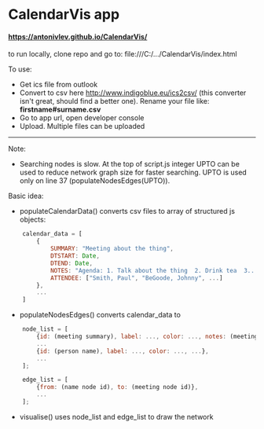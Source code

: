 # CalendarVis app
#### https://antonivlev.github.io/CalendarVis/

to run locally, clone repo and go to: file:///C:/.../CalendarVis/index.html

To use:
- Get ics file from outlook
- Convert to csv here http://www.indigoblue.eu/ics2csv/ (this converter isn't great, should find a better one). Rename your file like: **firstname#surname.csv**
- Go to app url, open developer console
- Upload. Multiple files can be uploaded

----------------------------------------
Note:
- Searching nodes is slow. At the top of script.js integer UPTO can be used to reduce network graph size for faster searching. UPTO is used only on line 37 (populateNodesEdges(UPTO)).



Basic idea:
- populateCalendarData() converts csv files to array of structured js objects:
```javascript
	calendar_data = [
		{
			SUMMARY: "Meeting about the thing",
			DTSTART: Date,
			DTEND: Date,
			NOTES: "Agenda: 1. Talk about the thing  2. Drink tea  3....."
			ATTENDEE: ["Smith, Paul", "BeGoode, Johnny", ...]
		},
		...
	]
```
- populateNodesEdges() converts calendar_data to
```javascript
	node_list = [
		{id: (meeting summary), label: ..., color: ..., notes: (meeting notes), ...},
		...
		{id: (person name), label: ..., color: ..., ...},
		...
	];

	edge_list = [
		{from: (name node id), to: (meeting node id)},
		...
	];
```
- visualise() uses node_list and edge_list to draw the network
